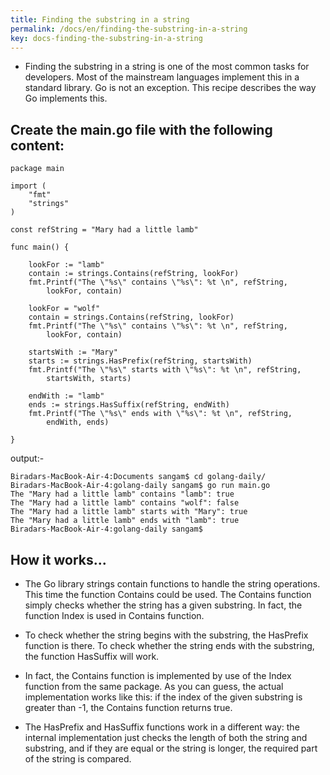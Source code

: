 ```yaml
---
title: Finding the substring in a string
permalink: /docs/en/finding-the-substring-in-a-string
key: docs-finding-the-substring-in-a-string
---
```


- Finding the substring in a string is one of the most common tasks for developers. Most of the mainstream languages implement this in a standard library. Go is not an exception. This recipe describes the way Go implements this.


## Create the main.go file with the following content:
```
package main

import (
	"fmt"
	"strings"
)

const refString = "Mary had a little lamb"

func main() {

	lookFor := "lamb"
	contain := strings.Contains(refString, lookFor)
	fmt.Printf("The \"%s\" contains \"%s\": %t \n", refString,
		lookFor, contain)

	lookFor = "wolf"
	contain = strings.Contains(refString, lookFor)
	fmt.Printf("The \"%s\" contains \"%s\": %t \n", refString,
		lookFor, contain)

	startsWith := "Mary"
	starts := strings.HasPrefix(refString, startsWith)
	fmt.Printf("The \"%s\" starts with \"%s\": %t \n", refString,
		startsWith, starts)

	endWith := "lamb"
	ends := strings.HasSuffix(refString, endWith)
	fmt.Printf("The \"%s\" ends with \"%s\": %t \n", refString,
		endWith, ends)

}
```
output:- 
```
Biradars-MacBook-Air-4:Documents sangam$ cd golang-daily/
Biradars-MacBook-Air-4:golang-daily sangam$ go run main.go
The "Mary had a little lamb" contains "lamb": true 
The "Mary had a little lamb" contains "wolf": false 
The "Mary had a little lamb" starts with "Mary": true 
The "Mary had a little lamb" ends with "lamb": true 
Biradars-MacBook-Air-4:golang-daily sangam$ 
```

## How it works...

- The Go library strings contain functions to handle the string operations. This time the function Contains could be used. The Contains function simply checks whether the string has a given substring. In fact, the function Index is used in Contains function.

- To check whether the string begins with the substring, the HasPrefix function is there. To check whether the string ends with the substring, the function HasSuffix will work.

- In fact, the Contains function is implemented by use of the Index function from the same package. As you can guess, the actual implementation works like this: if the index of the given substring is greater than -1, the Contains function returns true. 

- The HasPrefix and HasSuffix functions work in a different way: the internal implementation just checks the length of both the string and substring, and if they are equal or the string is longer, the required part of the string is compared.

